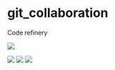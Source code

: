 # git_collaboration
Code refinery

![](https://i.pinimg.com/236x/dc/ef/3a/dcef3abedf0e0761203aaeb85886a6f3--jedi-knight-open-source.jpg)

![](https://www.thesprucepets.com/thmb/gTs4Yay7GQwDSDA-vEOsbUjDSuw=/960x0/filters:no_upscale():max_bytes(150000):strip_icc():format(webp)/GettyImages-1219598202-400e0126abf5431f9e1ad74286adb5ed.jpg)
![](https://www.thesprucepets.com/thmb/gTs4Yay7GQwDSDA-vEOsbUjDSuw=/960x0/filters:no_upscale():max_bytes(150000):strip_icc():format(webp)/GettyImages-1219598202-400e0126abf5431f9e1ad74286adb5ed.jpg)
![](https://www.thesprucepets.com/thmb/gTs4Yay7GQwDSDA-vEOsbUjDSuw=/960x0/filters:no_upscale():max_bytes(150000):strip_icc():format(webp)/GettyImages-1219598202-400e0126abf5431f9e1ad74286adb5ed.jpg)
